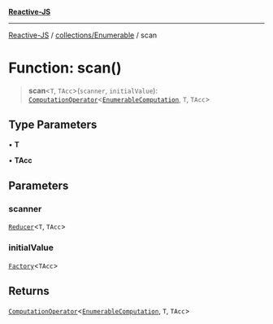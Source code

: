 [**Reactive-JS**](../../../README.md)

***

[Reactive-JS](../../../README.md) / [collections/Enumerable](../README.md) / scan

# Function: scan()

> **scan**\<`T`, `TAcc`\>(`scanner`, `initialValue`): [`ComputationOperator`](../../../computations/type-aliases/ComputationOperator.md)\<[`EnumerableComputation`](../interfaces/EnumerableComputation.md), `T`, `TAcc`\>

## Type Parameters

• **T**

• **TAcc**

## Parameters

### scanner

[`Reducer`](../../../functions/type-aliases/Reducer.md)\<`T`, `TAcc`\>

### initialValue

[`Factory`](../../../functions/type-aliases/Factory.md)\<`TAcc`\>

## Returns

[`ComputationOperator`](../../../computations/type-aliases/ComputationOperator.md)\<[`EnumerableComputation`](../interfaces/EnumerableComputation.md), `T`, `TAcc`\>
